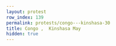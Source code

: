 ```yaml
---
layout: protest
row_index: 139
permalink: protests/congo---kinshasa-30
title: Congo ,  Kinshasa May
hidden: true
---
```

